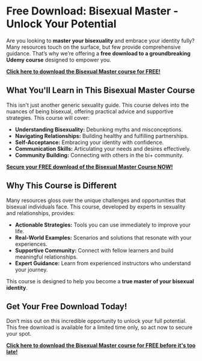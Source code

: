 # Free Download: Bisexual Master - Unlock Your Potential

Are you looking to **master your bisexuality** and embrace your identity fully? Many resources touch on the surface, but few provide comprehensive guidance. That’s why we’re offering a **free download to a groundbreaking Udemy course** designed to empower you.

[**Click here to download the Bisexual Master course for FREE!**](https://udemywork.com/bisexual-master)

## What You'll Learn in This Bisexual Master Course

This isn't just another generic sexuality guide. This course delves into the nuances of being bisexual, offering practical advice and supportive strategies. This course will cover:

*   **Understanding Bisexuality:** Debunking myths and misconceptions.
*   **Navigating Relationships:** Building healthy and fulfilling partnerships.
*   **Self-Acceptance:** Embracing your identity with confidence.
*   **Communication Skills:** Articulating your needs and desires effectively.
*   **Community Building:** Connecting with others in the bi+ community.

[**Secure your FREE download of the Bisexual Master Course NOW!**](https://udemywork.com/bisexual-master)

## Why This Course is Different

Many resources gloss over the unique challenges and opportunities that bisexual individuals face. This course, developed by experts in sexuality and relationships, provides:

*   **Actionable Strategies:** Tools you can use immediately to improve your life.
*   **Real-World Examples:** Scenarios and solutions that resonate with your experiences.
*   **Supportive Community:** Connect with fellow learners and build meaningful relationships.
*   **Expert Guidance:** Learn from experienced instructors who understand your journey.

This course is designed to help you become a **true master of your bisexual identity**.

## Get Your Free Download Today!

Don’t miss out on this incredible opportunity to unlock your full potential. This free download is available for a limited time only, so act now to secure your spot.

[**Click here to download the Bisexual Master course for FREE before it's too late!**](https://udemywork.com/bisexual-master)
